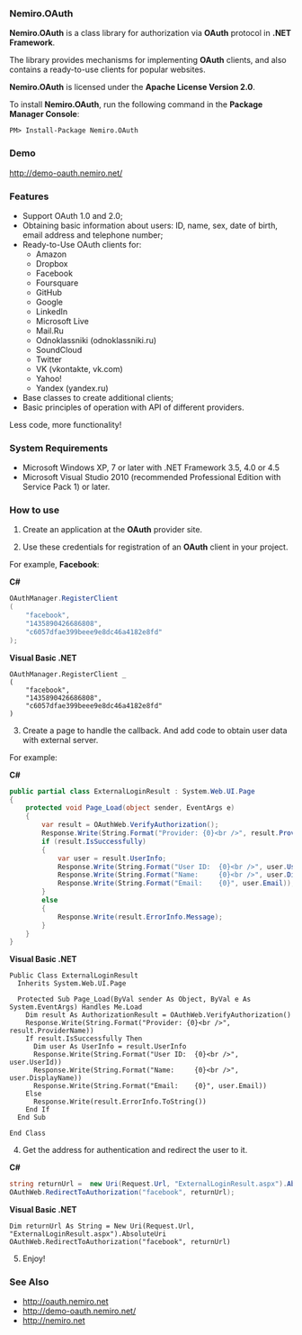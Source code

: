 ### Nemiro.OAuth

**Nemiro.OAuth** is a class library for authorization via **OAuth** protocol in **.NET Framework**.

The library provides mechanisms for implementing **OAuth** clients, and also contains a ready-to-use clients for popular websites.

**Nemiro.OAuth** is licensed under the **Apache License Version 2.0**.

To install **Nemiro.OAuth**, run the following command in the **Package Manager Console**:

`PM> Install-Package Nemiro.OAuth`

### Demo

http://demo-oauth.nemiro.net/

### Features

* Support OAuth 1.0 and 2.0; 
* Obtaining basic information about users: ID, name, sex, date of birth, email address and telephone number; 
* Ready-to-Use OAuth clients for: 
  + Amazon 
  + Dropbox 
  + Facebook 
  + Foursquare
  + GitHub 
  + Google 
  + LinkedIn 
  + Microsoft Live 
  + Mail.Ru 
  + Odnoklassniki (odnoklassniki.ru)
  + SoundCloud 
  + Twitter 
  + VK (vkontakte, vk.com) 
  + Yahoo! 
  + Yandex (yandex.ru) 
* Base classes to create additional clients; 
* Basic principles of operation with API of different providers. 

Less code, more functionality!

### System Requirements

* Microsoft Windows XP, 7 or later with .NET Framework 3.5, 4.0 or 4.5 
* Microsoft Visual Studio 2010 (recommended Professional Edition with Service Pack 1) or later.

### How to use

1. Create an application at the **OAuth** provider site.

2. Use these credentials for registration of an **OAuth** client in your project.

For example, **Facebook**:

**C#**
```C#
OAuthManager.RegisterClient
(
	"facebook", 
	"1435890426686808", 
	"c6057dfae399beee9e8dc46a4182e8fd"
);
```

**Visual Basic .NET**
```Visual Basic
OAuthManager.RegisterClient _
(
	"facebook", 
	"1435890426686808", 
	"c6057dfae399beee9e8dc46a4182e8fd"
)
```

3. Create a page to handle the callback. And add code to obtain user data with external server.

For example:

**C#**
```C#
public partial class ExternalLoginResult : System.Web.UI.Page
{
	protected void Page_Load(object sender, EventArgs e)
	{
		var result = OAuthWeb.VerifyAuthorization();
		Response.Write(String.Format("Provider: {0}<br />", result.ProviderName));
		if (result.IsSuccessfully)
		{
			var user = result.UserInfo;
			Response.Write(String.Format("User ID:  {0}<br />", user.UserId));
			Response.Write(String.Format("Name:     {0}<br />", user.DisplayName));
			Response.Write(String.Format("Email:    {0}", user.Email));
		}
		else
		{
			Response.Write(result.ErrorInfo.Message);
		}
	}
}
```

**Visual Basic .NET**
```Visual Basic
Public Class ExternalLoginResult
  Inherits System.Web.UI.Page

  Protected Sub Page_Load(ByVal sender As Object, ByVal e As System.EventArgs) Handles Me.Load
    Dim result As AuthorizationResult = OAuthWeb.VerifyAuthorization()
    Response.Write(String.Format("Provider: {0}<br />", result.ProviderName))
    If result.IsSuccessfully Then
      Dim user As UserInfo = result.UserInfo
      Response.Write(String.Format("User ID:  {0}<br />", user.UserId))
      Response.Write(String.Format("Name:     {0}<br />", user.DisplayName))
      Response.Write(String.Format("Email:    {0}", user.Email))
    Else
      Response.Write(result.ErrorInfo.ToString())
    End If
  End Sub

End Class
```

4. Get the address for authentication and redirect the user to it.

**C#**
```C#
string returnUrl =  new Uri(Request.Url, "ExternalLoginResult.aspx").AbsoluteUri;
OAuthWeb.RedirectToAuthorization("facebook", returnUrl);
```

**Visual Basic .NET**
```Visual Basic
Dim returnUrl As String = New Uri(Request.Url, "ExternalLoginResult.aspx").AbsoluteUri
OAuthWeb.RedirectToAuthorization("facebook", returnUrl)
```

5. Enjoy!

### See Also

* http://oauth.nemiro.net
* http://demo-oauth.nemiro.net/
* http://nemiro.net 
